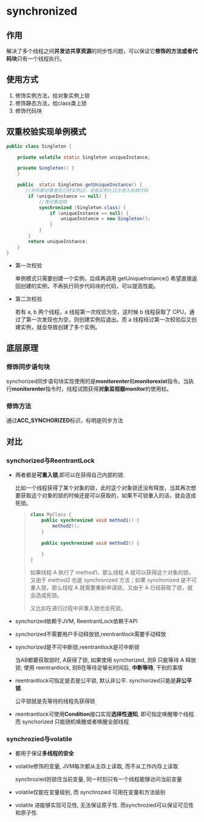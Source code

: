 # synchronized

## 作用

解决了多个线程之间**并发访共享资源**的同步性问题，可以保证它**修饰的方法或者代码块**只有一个线程执行。

## 使用方式

1. 修饰实例方法，给对象实例上锁
2. 修饰静态方法，给class类上锁
3. 修饰代码块

## 双重校验实现单例模式

```java
public class Singleton {

    private volatile static Singleton uniqueInstance;

    private Singleton() {
    }

    public  static Singleton getUniqueInstance() {
       //先判断对象是否已经实例过，没有实例化过才进入加锁代码
        if (uniqueInstance == null) {
            //类对象加锁
            synchronized (Singleton.class) {
                if (uniqueInstance == null) {
                    uniqueInstance = new Singleton();
                }
            }
        }
        return uniqueInstance;
    }
}
```

- 第一次校验

  单例模式只需要创建一个实例，后续再调用 getUniqueInstance() 希望直接返回创建的实例，不再执行同步代码块的代码，可以提高性能。

- 第二次校验

  若有 a, b 两个线程，a 线程第一次校验为空，这时候 b 线程获取了 CPU，通过了第一次发现也为空，则创建实例后退出。而 a 线程经过第一次校验后又创建实例，就会导致创建了多个实例。

## 底层原理

### 修饰同步语句块

synchorized同步语句块实现使用的是**monitorenter**和**monitorexist**指令。当执行**monitorenter**指令时，线程试图获得**对象监视器monitor**的使用权。

### 修饰方法

通过**ACC_SYNCHORIZED**标识，标明是同步方法

## 对比

### synchorized与ReentrantLock

- 两者都是**可重入锁**,即可以在获得自己内部的锁.

  比如一个线程获得了某个对象的锁，此时这个对象锁还没有释放，当其再次想要获取这个对象的锁的时候还是可以获取的，如果不可锁重入的话，就会造成死锁。

  > ```java
  > class MyClass {
  >     public synchronized void method1() {
  >         method2();
  >     }
  >  
  >     public synchronized void method2() {
  >  
  >     }
  > }
  > ```
  >
  > 如果线程 A 执行了 method1，那么线程 A 就可以获得这个对象的锁，又由于 method2 也是 synchronized 方法；如果 synchonized 是不可重入锁，那么线程 A 就需要重新申请锁，又由于 A 已经获取了锁，就会造成死锁。
  >
  > 又比如在递归过程中非重入锁也会死锁。

- synchorized依赖于JVM, ReentrantLock依赖于API

- synchorized不需要用户手动释放锁,reentrantlock需要手动释放

- synchorized是不可中断锁,reentrantlock是可中断锁

  当AB都要获取锁时, A获得了锁, 如果使用 synchorized, 则B 只能等待 A 释放锁;  使用 reentrantlock, 则B在等待足够长时间后, **中断等待**, 干别的事情

- reentrantlock可指定是否是公平锁, 默认非公平. synchorized只能是**非公平锁**.

  公平锁就是先等待的线程先获得锁

- reentrantlock可使用**Condition**接口实现**选择性通知**, 即可指定唤醒哪个线程. 而 synchorized 只能随机唤醒或者唤醒全部线程

### synchrozied与volatile

- 都用于保证**多线程的安全**

- volatile修饰的变量, JVM每次都从主存上读取, 而不从工作内存上读取

  synchrozied则锁住当前变量, 同一时刻只有一个线程能够访问当前变量

- volatile仅能在变量级别, 而 synchrozied 可用在变量和方法级别

- volatile 进能够实现可见性, 无法保证原子性. 而synchrozied可以保证可见性和原子性.

